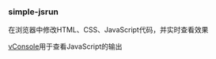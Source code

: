 ### simple-jsrun

在浏览器中修改HTML、CSS、JavaScript代码，并实时查看效果

[vConsole](https://github.com/Tencent/vConsole)用于查看JavaScript的输出
